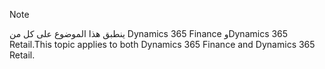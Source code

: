 > [!NOTE]
> <span data-ttu-id="d1809-101">ينطبق هذا الموضوع على كل من Dynamics 365 Finance وDynamics 365 Retail.</span><span class="sxs-lookup"><span data-stu-id="d1809-101">This topic applies to both Dynamics 365 Finance and Dynamics 365 Retail.</span></span> 
